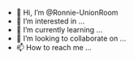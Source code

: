 - 👋 Hi, I’m @Ronnie-UnionRoom
- 👀 I’m interested in ...
- 🌱 I’m currently learning ...
- 💞️ I’m looking to collaborate on ...
- 📫 How to reach me ...

<!---
Ronnie-UnionRoom/Ronnie-UnionRoom is a ✨ special ✨ repository because its `README.md` (this file) appears on your GitHub profile.
You can click the Preview link to take a look at your changes.
--->
